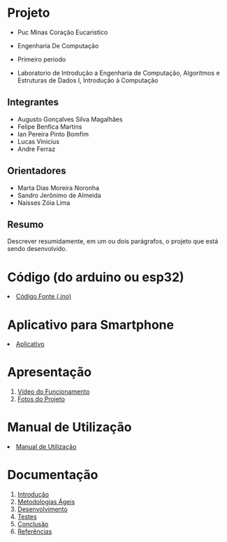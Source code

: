 # Projeto 

* Puc Minas Coração Eucaristico

* Engenharia De Computação

* Primeiro periodo

* Laboratorio de Introdução a Engenharia de Computação, Algoritmos e Estruturas de Dados I, Introdução à Computação


## Integrantes

* Augusto Gonçalves Silva Magalhães
* Felipe Benfica Martins
* Ian Pereira Pinto Bomfim
* Lucas Vinicius 
* Andre Ferraz

## Orientadores

* Marta Dias Moreira Noronha
* Sandro Jerônimo de Almeida
* Naísses Zóia Lima

## Resumo

Descrever resumidamente, em um ou dois parágrafos, o projeto que está sendo desenvolvido.

# Código (do arduino ou esp32)

<li><a href="Codigo/README.md"> Código Fonte (.ino)</a></li>

# Aplicativo para Smartphone

<li><a href="App/README.md"> Aplicativo </a></li>

# Apresentação

<ol>
<li><a href="Apresentacao/README.md"> Vídeo do Funcionamento</a></li>
<li><a href="Apresentacao/README.md"> Fotos do Projeto</a></li>
</ol>

# Manual de Utilização

<li><a href="Manual/manual de utilização.md"> Manual de Utilização</a></li>


# Documentação

<ol>
<li><a href="Documentacao/01-Introducão.md"> Introdução</a></li>
<li><a href="Documentacao/02-Metodologias Ágeis.md"> Metodologias Ágeis</a></li>
<li><a href="Documentacao/03-Desenvolvimento.md"> Desenvolvimento </a></li>
<li><a href="Documentacao/04-Testes.md"> Testes </a></li>
<li><a href="Documentacao/05-Conclusão.md"> Conclusão </a></li>
<li><a href="Documentacao/06-Referências.md"> Referências </a></li>
</ol>

